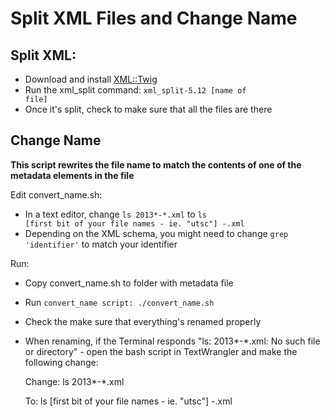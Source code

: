 Split XML Files and Change Name
============

Split XML:
----------

- Download and install [XML::Twig](http://search.cpan.org/~mirod/XML-Twig-3.48/Twig.pm)
- Run the xml_split command: <code>xml_split-5.12 [name of file]</code>
- Once it's split, check to make sure that all the files are there


Change Name
-----------
**This script rewrites the file name to match the contents of one of the metadata elements in the file**

Edit convert_name.sh:
- In a text editor, change <code>ls 2013*-*.xml</code> to <code>ls [first bit of your file names - ie. "utsc"] *-*.xml</code>
- Depending on the XML schema, you might need to change <code>grep 'identifier'</code> to match your identifier

Run:
- Copy convert_name.sh to folder with metadata file
- Run <code>convert_name script: ./convert_name.sh</code>
- Check the make sure that everything's renamed properly



- When renaming, if the Terminal responds "ls: 2013*-*.xml: No such file or directory" - open the bash script in TextWrangler and make the following change:

	Change:
		ls 2013*-*.xml
	
	To:
		ls [first bit of your file names - ie. "utsc"] *-*.xml
